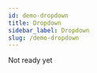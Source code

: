 ```yaml
---
id: demo-dropdown
title: Dropdown
sidebar_label: Dropdown
slug: /demo-dropdown
---
```


Not ready yet
